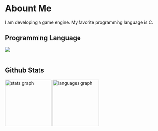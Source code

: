 # Abount Me

I am developing a game engine. My favorite programming language is C.

## Programming Language

<img src="https://skillicons.dev/icons?i=c,cpp,lua," /> <br /><br />

## Github Stats

<img src="https://github-readme-stats.vercel.app/api?username=dolphilia&hide_title=false&hide_rank=false&show_icons=true&include_all_commits=true&count_private=true&disable_animations=false&theme=dracula&locale=en&hide_border=false&order=1" height="150" alt="stats graph"  />
<img src="https://github-readme-stats.vercel.app/api/top-langs?username=dolphilia&locale=en&hide_title=false&layout=compact&card_width=320&langs_count=5&theme=vue-dark&hide_border=false&order=2" height="150" alt="languages graph"  />
